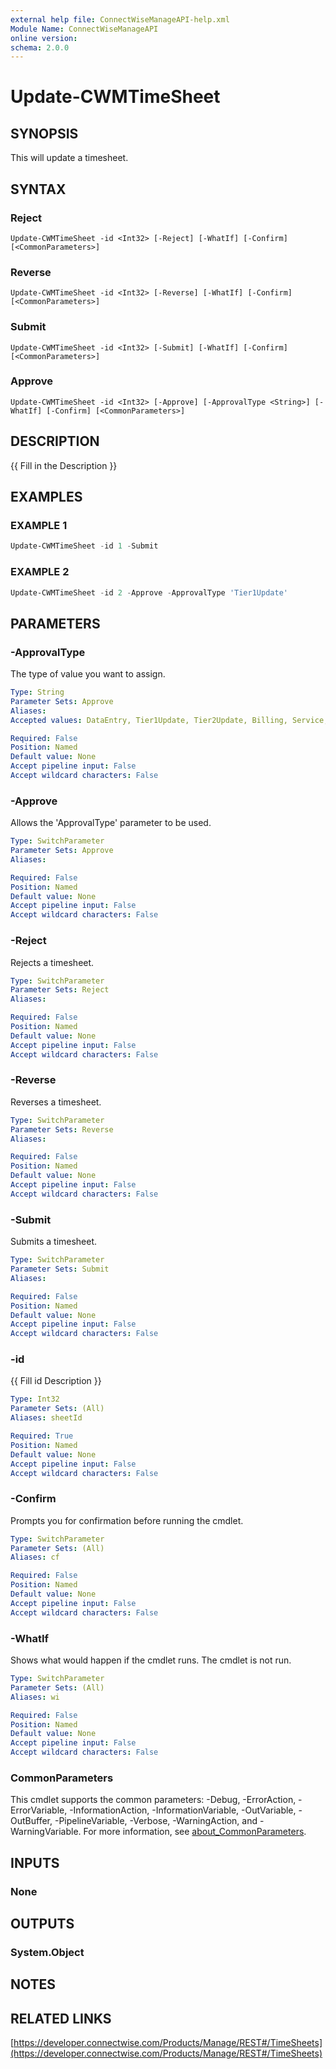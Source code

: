 ```yaml
---
external help file: ConnectWiseManageAPI-help.xml
Module Name: ConnectWiseManageAPI
online version:
schema: 2.0.0
---
```


# Update-CWMTimeSheet

## SYNOPSIS
This will update a timesheet.

## SYNTAX

### Reject
```
Update-CWMTimeSheet -id <Int32> [-Reject] [-WhatIf] [-Confirm] [<CommonParameters>]
```

### Reverse
```
Update-CWMTimeSheet -id <Int32> [-Reverse] [-WhatIf] [-Confirm] [<CommonParameters>]
```

### Submit
```
Update-CWMTimeSheet -id <Int32> [-Submit] [-WhatIf] [-Confirm] [<CommonParameters>]
```

### Approve
```
Update-CWMTimeSheet -id <Int32> [-Approve] [-ApprovalType <String>] [-WhatIf] [-Confirm] [<CommonParameters>]
```

## DESCRIPTION
{{ Fill in the Description }}

## EXAMPLES

### EXAMPLE 1
```powershell
Update-CWMTimeSheet -id 1 -Submit
```

### EXAMPLE 2
```powershell
Update-CWMTimeSheet -id 2 -Approve -ApprovalType 'Tier1Update'
```

## PARAMETERS

### -ApprovalType
The type of value you want to assign.

```yaml
Type: String
Parameter Sets: Approve
Aliases:
Accepted values: DataEntry, Tier1Update, Tier2Update, Billing, Service, Project, MonthlySummary, SalesActivity, Schedule

Required: False
Position: Named
Default value: None
Accept pipeline input: False
Accept wildcard characters: False
```

### -Approve
Allows the 'ApprovalType' parameter to be used.

```yaml
Type: SwitchParameter
Parameter Sets: Approve
Aliases:

Required: False
Position: Named
Default value: None
Accept pipeline input: False
Accept wildcard characters: False
```

### -Reject
Rejects a timesheet.

```yaml
Type: SwitchParameter
Parameter Sets: Reject
Aliases:

Required: False
Position: Named
Default value: None
Accept pipeline input: False
Accept wildcard characters: False
```

### -Reverse
Reverses a timesheet.

```yaml
Type: SwitchParameter
Parameter Sets: Reverse
Aliases:

Required: False
Position: Named
Default value: None
Accept pipeline input: False
Accept wildcard characters: False
```

### -Submit
Submits a timesheet.

```yaml
Type: SwitchParameter
Parameter Sets: Submit
Aliases:

Required: False
Position: Named
Default value: None
Accept pipeline input: False
Accept wildcard characters: False
```

### -id
{{ Fill id Description }}

```yaml
Type: Int32
Parameter Sets: (All)
Aliases: sheetId

Required: True
Position: Named
Default value: None
Accept pipeline input: False
Accept wildcard characters: False
```

### -Confirm
Prompts you for confirmation before running the cmdlet.

```yaml
Type: SwitchParameter
Parameter Sets: (All)
Aliases: cf

Required: False
Position: Named
Default value: None
Accept pipeline input: False
Accept wildcard characters: False
```

### -WhatIf
Shows what would happen if the cmdlet runs. The cmdlet is not run.

```yaml
Type: SwitchParameter
Parameter Sets: (All)
Aliases: wi

Required: False
Position: Named
Default value: None
Accept pipeline input: False
Accept wildcard characters: False
```

### CommonParameters
This cmdlet supports the common parameters: -Debug, -ErrorAction, -ErrorVariable, -InformationAction, -InformationVariable, -OutVariable, -OutBuffer, -PipelineVariable, -Verbose, -WarningAction, and -WarningVariable. For more information, see [about_CommonParameters](http://go.microsoft.com/fwlink/?LinkID=113216).

## INPUTS

### None
## OUTPUTS

### System.Object
## NOTES

## RELATED LINKS

[https://developer.connectwise.com/Products/Manage/REST#/TimeSheets](https://developer.connectwise.com/Products/Manage/REST#/TimeSheets)